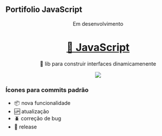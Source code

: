 ## Portifolio JavaScript
<p align="center">Em desenvolvimento</p>
<h1 align="center">
    <a href="https://developer.mozilla.org/pt-BR/docs/Web/JavaScript">🔗 JavaScript</a>
</h1>
<p align="center">🚀 lib para construir interfaces dinamicamenente</p>

<p align="center"><img src="https://media.giphy.com/media/d0QrBg3r8qL0Q/giphy.gif"/></p>


### Ícones para commits padrão

- :package: nova funcionalidade
- :up: atualização
- :beetle: correção de bug
- :checkered_flag: release  <br/> <br/>